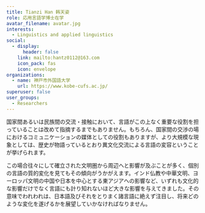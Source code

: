 ```yaml
---
title: Tianzi Han 韩天姿
role: 応用言語学博士在学
avatar_filename: avatar.jpg
interests:
  - Linguistics and applied linguistics
social:
  - display:
      header: false
    link: mailto:hantz0112@163.com
    icon_pack: fas
    icon: envelope
organizations:
  - name: 神戸市外国語大学
    url: https://www.kobe-cufs.ac.jp/
superuser: false
user_groups:
  - Researchers
---
```

国家間あるいは民族間の交流・接触において、言語がこの上なく重要な役割を担っていることは改めて指摘するまでもありません。もちろん、国家間の交渉の場におけるコミュニケーションの媒体としての役割もありますが、より大規模な現象としては、歴史が物語っているとおり異文化交流による言語の変容ということが挙げられます。

この場合往々にして確立された文明圏から周辺へと影響が及ぶことが多く、個別の言語の質的変化を見てもその傾向がうかがえます。インド仏教や中華文明、ヨーロッパ文明の中国や日本を中心とする東アジアへの影響など、いずれも文化的な影響だけでなく言語にも計り知れないほど大きな影響を与えてきました。その意味でわれわれは、日本語及びそれをとりまく諸言語に絶えず注目し、将来どのような変化を遂げるかを展望していかなければなりません。